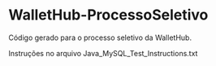 # WalletHub-ProcessoSeletivo

Código gerado para o processo seletivo da WalletHub.

Instruções no arquivo Java_MySQL_Test_Instructions.txt
